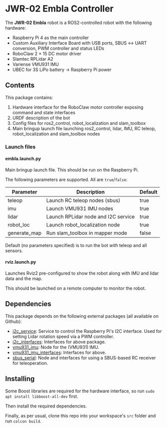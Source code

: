 # JWR-02 Embla Controller

The **JWR-02 Embla** robot is a ROS2-controlled robot with the following hardware:

- Raspberry Pi 4 as the main controller
- Custom Auxiliary Interface Board with USB ports, SBUS ↔︎ UART conversion, PWM controller and status LEDs
- RoboClaw 2 × 15 DC motor driver
- Slamtec RPLidar A2
- Variense VMU931 IMU
- UBEC for 3S LiPo battery → Raspberry Pi power

## Contents

This package contains:

1. Hardware interface for the RoboClaw motor controller exposing command and state interfaces
2. URDF description of the bot
3. Config files for ros2_control, robot_localization and slam_toolbox
4. Main bringup launch file launching ros2_control, lidar, IMU, RC teleop, robot_localization and slam_toolbox nodes

### Launch files

#### embla.launch.py

Main bringup launch file. This should be run on the Raspberry Pi.

The following parameters are supported. All are `true`/`false`:

| Parameter    | Description                         | Default |
| ------------ | ----------------------------------- | ------- |
| teleop       | Launch RC teleop nodes (sbus)       | true    |
| imu          | Launch VMU931 IMU nodes             | true    |
| lidar        | Launch RPLidar node and I2C service | true    |
| robot_loc    | Launch robot_localization node      | true    |
| generate_map | Run slam_toolbox in mapper mode     | false   |

Default (no parameters specified) is to run the bot _with_ teleop and all sensors.

#### rviz.launch.py

Launches Rviz2 pre-configured to show the robot along with IMU and lidar data and the map.

This should be launched on a remote computer to monitor the robot.

## Dependencies

This package depends on the following external packages (all available on Github):

- [i2c_service](https://github.com/jenswilly/i2c_service): Service to control the Raspberry Pi's I2C interface. Used for setting Lidar rotation speed via a PWM controller.
- [i2c_interfaces](https://github.com/jenswilly/i2c_interfaces): Interfaces for above package.
- [vmu931_imu](https://github.com/jenswilly/vmu931_imu): Node for the (VMU931) IMU.
- [vmu931_imu_interfaces](https://github.com/jenswilly/vmu931_imu_interfaces): Interfaces for above.
- [sbus_serial](https://github.com/jenswilly/sbus_serial): Node and interfaces for using a SBUS-based RC receiver for teleoperation.

## Installing

Some Boost libraries are required for the hardware interface, so run `sudo apt install libboost-all-dev` first.

Then install the required dependencies.

Finally, as per usual, clone this repo into your workspace's `src` folder and run `colcon build`.
